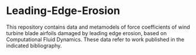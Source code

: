 # Leading-Edge-Erosion
This repository contains data and metamodels of force coefficients of wind turbine blade airfoils damaged by leading edge erosion, based on Computational Fluid Dynamics. These data refer to work published in the indicated bibliography. 
